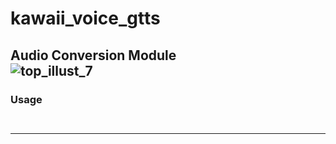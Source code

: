 # kawaii_voice_gtts  
Audio Conversion Module  
![top_illust_7](https://user-images.githubusercontent.com/60131202/118375511-09c21600-b5fd-11eb-8065-942256bcc034.png)
---
### Usage
```
  
```
---
